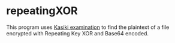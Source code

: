 # repeatingXOR

This program uses [Kasiki examination](https://en.wikipedia.org/wiki/Kasiski_examination) to find the plaintext of a file encrypted with Repeating Key XOR and Base64 encoded.
